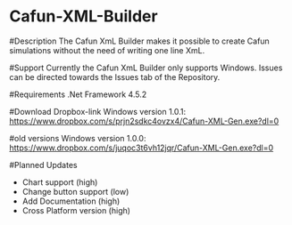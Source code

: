 # Cafun-XML-Builder

#Description
The Cafun XmL Builder makes it possible to create Cafun simulations without the need of writing one line XmL.

#Support
Currently the Cafun XmL Builder only supports Windows.
Issues can be directed towards the Issues tab of the Repository.

#Requirements
.Net Framework 4.5.2

#Download
Dropbox-link
Windows version 1.0.1: https://www.dropbox.com/s/prjn2sdkc4ovzx4/Cafun-XML-Gen.exe?dl=0

#old versions
Windows version 1.0.0: https://www.dropbox.com/s/juqoc3t6vh12jqr/Cafun-XML-Gen.exe?dl=0

#Planned Updates
+ Chart support (high)
+ Change button support (low)
+ Add Documentation (high)
+ Cross Platform version (high)

